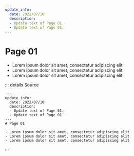 ```yaml
---
update_info:
  date: 2022/07/10
  description:
  - Update text of Page 01.
  - Update text of Page 01.
---
```

# Page 01

- Lorem ipsum dolor sit amet, consectetur adipiscing elit
- Lorem ipsum dolor sit amet, consectetur adipiscing elit
- Lorem ipsum dolor sit amet, consectetur adipiscing elit

::: details Source
````
---
update_info:
  date: 2022/07/10
  description:
  - Update text of Page 01.
  - Update text of Page 01.
---
# Page 01

- Lorem ipsum dolor sit amet, consectetur adipiscing elit
- Lorem ipsum dolor sit amet, consectetur adipiscing elit
- Lorem ipsum dolor sit amet, consectetur adipiscing elit
````
:::
